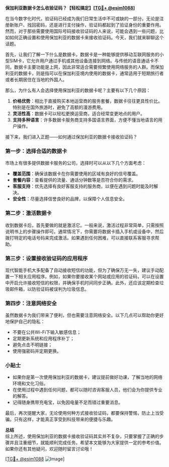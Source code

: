 **保加利亚数据卡怎么收验证码？【轻松搞定】[[TG💪+ @esim1088](https://t.me/s/esim1088)]**

在当今数字化时代，验证码已经成为我们日常生活中不可或缺的一部分。无论是注册新账户、找回密码，还是进行支付操作，验证码都起到了验证身份的重要作用。然而，对于那些需要使用国际号码接收验证码的人来说，可能会遇到一些问题，比如如何正确设置和使用保加利亚的数据卡来接收验证码。今天，我们就来聊聊这个话题。

首先，让我们了解一下什么是数据卡。数据卡是一种能够提供移动互联网服务的小型SIM卡，它允许用户通过手机或其他设备连接到网络。与传统的语音通话卡不同，数据卡主要功能是上网，因此非常适合需要频繁使用网络服务的人群。而保加利亚的数据卡，则是指可以在保加利亚境内使用的数据卡，通常适用于短期旅行者或者长期居住在当地的外国人。

那么，为什么有人会选择使用保加利亚的数据卡呢？主要有以下几个原因：

1. **价格优势**：相比于直接购买本地运营商的服务套餐，数据卡往往更具性价比。特别是在国外旅游时，避免了高额的漫游费用。
2. **灵活性高**：数据卡可以轻松更换运营商，适合经常变更地点的用户。
3. **支持多种语言**：许多数据卡服务商支持多国语言界面，方便不懂当地语言的用户操作。

接下来，我们进入正题——如何通过保加利亚的数据卡接收验证码？

### 第一步：选择合适的数据卡

市场上有很多提供数据卡服务的公司，选择时可以从以下几个方面考虑：

- **覆盖范围**：确保该数据卡在你需要使用的区域有良好的信号覆盖。
- **套餐内容**：查看提供的流量、通话分钟数等是否符合你的需求。
- **客服支持**：优先选择有良好客服支持的服务商，以便在遇到问题时能及时解决。
- **安全性**：尽量选择信誉良好的品牌，以保障个人信息安全。

### 第二步：激活数据卡

收到数据卡后，首先要做的就是激活它。一般来说，激活过程非常简单，只需按照说明书上的步骤操作即可。通常情况下，你需要将数据卡插入手机或设备中，然后拨打特定的电话号码来完成激活。如果遇到任何困难，可以直接联系客服寻求帮助。

### 第三步：设置接收验证码的应用程序

现代智能手机大多配备了自动接收短信的功能，但为了确保万无一失，建议手动配置一下相关应用程序。例如，如果你要接收某个网站或应用的验证码，可以在设置中开启允许接收短信的权限，并确保手机时间同步正确。此外，还应该定期检查垃圾邮件箱，以防验证码被误判为垃圾信息。

### 第四步：注意网络安全

虽然数据卡为我们带来了便利，但也需要注意网络安全。以下几点可以帮助你更好地保护自己的隐私：

- 不要在公共Wi-Fi下输入敏感信息；
- 定期更新系统和应用程序补丁；
- 避免点击不明链接；
- 使用强密码并定期更换。

### 小贴士

- 如果你是第一次使用保加利亚的数据卡，建议提前做好功课，了解当地的网络环境和文化习俗。
- 在使用过程中遇到任何问题，都可以随时咨询客服人员，他们会为你提供专业的解答。
- 记得随身携带充电宝，以免因电量不足而错过重要消息。

最后，再次提醒大家，无论使用何种方式接收验证码，都要保持警惕，防止上当受骗。只有这样，才能真正享受到科技带来的便捷与乐趣。

**总结**  
综上所述，使用保加利亚的数据卡接收验证码其实并不复杂，只要掌握了正确的步骤并且注重细节，就能顺利完成任务。希望本文能够为大家提供一定的参考价值。如果你还有其他疑问，欢迎随时留言讨论哦！

[[TG💪+ @esim1088](https://t.me/s/esim1088) ![Image](https://i.postimg.cc/4NQfJmqS/Snipaste-2025-05-13-00-14-12.png)]